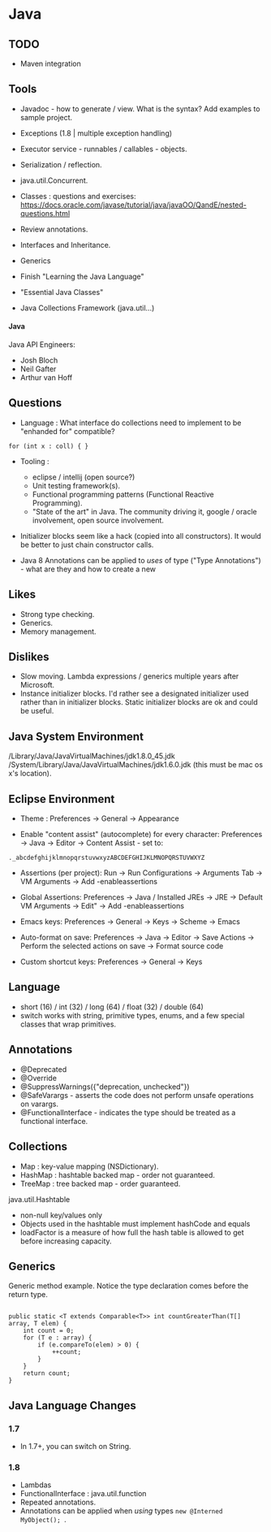 # Java #

## TODO ##

* Maven integration

## Tools
* Javadoc - how to generate / view. What is the syntax? Add examples to sample project.
* Exceptions (1.8 | multiple exception handling)
* Executor service - runnables / callables - objects.
* Serialization / reflection.
* java.util.Concurrent.
* Classes : questions and exercises:
https://docs.oracle.com/javase/tutorial/java/javaOO/QandE/nested-questions.html

* Review annotations.

* Interfaces and Inheritance.
* Generics
* Finish "Learning the Java Language"
* "Essential Java Classes"

* Java Collections Framework (java.util...)



#### Java ####

Java API Engineers:

* Josh Bloch
* Neil Gafter
* Arthur van Hoff


## Questions

* Language : What interface do collections need to implement to be "enhanded for" compatible?
```
for (int x : coll) { }
```

* Tooling :
  * eclipse / intellij (open source?)
  * Unit testing framework(s).
  * Functional programming patterns (Functional Reactive Programming).
  * "State of the art" in Java. The community driving it, google / oracle involvement,
    open source involvement.

* Initializer blocks seem like a hack (copied into all constructors). It would
  be better to just chain constructor calls.

* Java 8 Annotations can be applied to *uses* of type ("Type Annotations") - what
  are they and how to create a new

## Likes

* Strong type checking.
* Generics.
* Memory management.

## Dislikes

* Slow moving. Lambda expressions / generics multiple years after Microsoft.
* Instance initializer blocks. I'd rather see a designated initializer used
  rather than in initializer blocks. Static initializer blocks are ok and
  could be useful.

## Java System Environment

/Library/Java/JavaVirtualMachines/jdk1.8.0_45.jdk
/System/Library/Java/JavaVirtualMachines/jdk1.6.0.jdk (this must be mac os x's location).


## Eclipse Environment

* Theme : Preferences -> General -> Appearance

* Enable "content assist" (autocomplete) for every character:
Preferences -> Java -> Editor -> Content Assist - set to:
```
._abcdefghijklmnopqrstuvwxyzABCDEFGHIJKLMNOPQRSTUVWXYZ
```

* Assertions (per project):
  Run -> Run Configurations -> Arguments Tab ->
  VM Arguments -> Add -enableassertions

* Global Assertions:
  Preferences -> Java / Installed JREs -> JRE -> Default VM Arguments -> Edit" -> Add -enableassertions

* Emacs keys:
  Preferences -> General -> Keys -> Scheme -> Emacs

* Auto-format on save:
  Preferences -> Java -> Editor -> Save Actions ->
  Perform the selected actions on save -> Format source code

* Custom shortcut keys:
  Preferences -> General -> Keys

## Language

* short (16) / int (32) / long (64) / float (32) / double (64)
* switch works with string, primitive types, enums, and a few special
  classes that wrap primitives.

## Annotations

* @Deprecated
* @Override
* @SuppressWarnings({"deprecation, unchecked"})
* @SafeVarargs - asserts the code does not perform unsafe operations on varargs.
* @FunctionalInterface - indicates the type should be treated as a functional interface.

## Collections

* Map : key-value mapping (NSDictionary).
* HashMap : hashtable backed map - order not guaranteed.
* TreeMap : tree backed map - order guaranteed.


java.util.Hashtable
  * non-null key/values only
  * Objects used in the hashtable must implement hashCode and equals
  * loadFactor is a measure of how full the hash table is allowed to get before
    increasing capacity.



## Generics

Generic method example. Notice the type declaration comes before the return
type.

```

public static <T extends Comparable<T>> int countGreaterThan(T[] array, T elem) {
	int count = 0;
	for (T e : array) {
		if (e.compareTo(elem) > 0) {
			++count;
		}
	}
	return count;
}

```

## Java Language Changes

### 1.7

* In 1.7+, you can switch on String.

### 1.8

* Lambdas
* FunctionalInterface : java.util.function
* Repeated annotations.
* Annotations can be applied when *using* types `new @Interned MyObject(); `.
